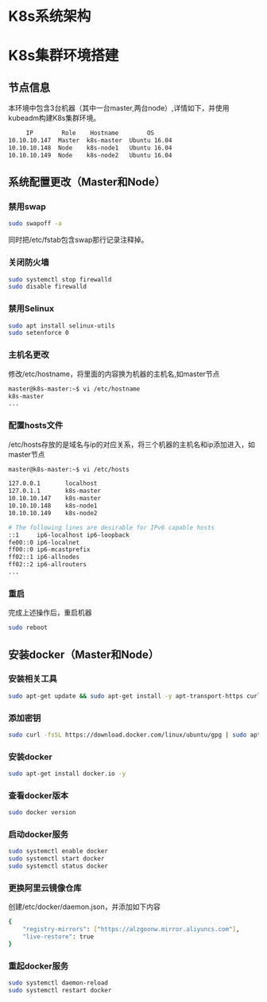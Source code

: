 # K8s系统架构


# K8s集群环境搭建

## 节点信息

本环境中包含3台机器（其中一台master,两台node）,详情如下，并使用kubeadm构建K8s集群环境。

```bash
     IP        Role    Hostname        OS  
10.10.10.147  Master  k8s-master  Ubuntu 16.04
10.10.10.148  Node    k8s-node1   Ubuntu 16.04
10.10.10.149  Node    k8s-node2   Ubuntu 16.04
```
## 系统配置更改（Master和Node）

### 禁用swap
```bash
sudo swapoff -a
```
同时把/etc/fstab包含swap那行记录注释掉。

### 关闭防火墙
```bash
sudo systemctl stop firewalld
sudo disable firewalld
```

### 禁用Selinux
```bash
sudo apt install selinux-utils
sudo setenforce 0
```

### 主机名更改

修改/etc/hostname，将里面的内容换为机器的主机名,如master节点
```bash
master@k8s-master:~$ vi /etc/hostname 
k8s-master
...
```

### 配置hosts文件

/etc/hosts存放的是域名与ip的对应关系，将三个机器的主机名和ip添加进入，如master节点
```bash
master@k8s-master:~$ vi /etc/hosts

127.0.0.1       localhost
127.0.1.1       k8s-master
10.10.10.147    k8s-master
10.10.10.148    k8s-node1
10.10.10.149    k8s-node2

# The following lines are desirable for IPv6 capable hosts
::1     ip6-localhost ip6-loopback
fe00::0 ip6-localnet
ff00::0 ip6-mcastprefix
ff02::1 ip6-allnodes
ff02::2 ip6-allrouters
...        
```

### 重启

完成上述操作后，重启机器

```bash
sudo reboot 
```

## 安装docker（Master和Node）

### 安装相关工具

```bash
sudo apt-get update && sudo apt-get install -y apt-transport-https curl
```

### 添加密钥

```bash
sudo curl -fsSL https://download.docker.com/linux/ubuntu/gpg | sudo apt-key add -
```

### 安装docker

```bash
sudo apt-get install docker.io -y
```

### 查看docker版本

```bash
sudo docker version
```

### 启动docker服务

```bash
sudo systemctl enable docker
sudo systemctl start docker
sudo systemctl status docker
```

### 更换阿里云镜像仓库

创建/etc/docker/daemon.json，并添加如下内容
```bash
{
    "registry-mirrors": ["https://alzgoonw.mirror.aliyuncs.com"],
    "live-restore": true
}
```

### 重起docker服务

```bash
sudo systemctl daemon-reload
sudo systemctl restart docker
```





